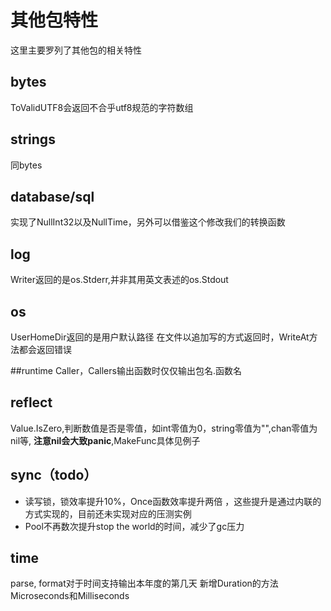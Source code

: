 # 其他包特性
这里主要罗列了其他包的相关特性

## bytes
ToValidUTF8会返回不合乎utf8规范的字符数组

## strings
同bytes

## database/sql
实现了NullInt32以及NullTime，另外可以借鉴这个修改我们的转换函数

## log
Writer返回的是os.Stderr,并非其用英文表述的os.Stdout

## os
UserHomeDir返回的是用户默认路径
在文件以追加写的方式返回时，WriteAt方法都会返回错误

##runtime
Caller，Callers输出函数时仅仅输出包名.函数名

## reflect
Value.IsZero,判断数值是否是零值，如int零值为0，string零值为"",chan零值为nil等,
**注意nil会大致panic**,MakeFunc具体见例子

## sync（todo）
+ 读写锁，锁效率提升10%，Once函数效率提升两倍
，这些提升是通过内联的方式实现的，目前还未实现对应的压测实例
+ Pool不再数次提升stop the world的时间，减少了gc压力

## time
parse, format对于时间支持输出本年度的第几天
新增Duration的方法Microseconds和Milliseconds
